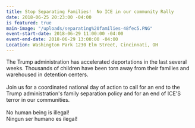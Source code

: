 ```yaml
---
title: Stop Separating Families!  No ICE in our community Rally
date: 2018-06-25 20:23:00 -04:00
is featured: true
main-image: "/uploads/separating%20families-48fec5.PNG"
event-start-date: 2018-06-29 11:00:00 -04:00
event-end-date: 2018-06-29 13:00:00 -04:00
Location: Washington Park 1230 Elm Street, Cincinnati, OH
---
```


The Trump administration has accelerated deportations in the last several weeks. Thousands of children have been torn away from their families and warehoused in detention centers.\
\
Join us for a coordinated national day of action to call for an end to the Trump administration's family separation policy and for an end of ICE'S terror in our communities.\
\
No human being is illegal!\
Ningun ser humano es ilegal!